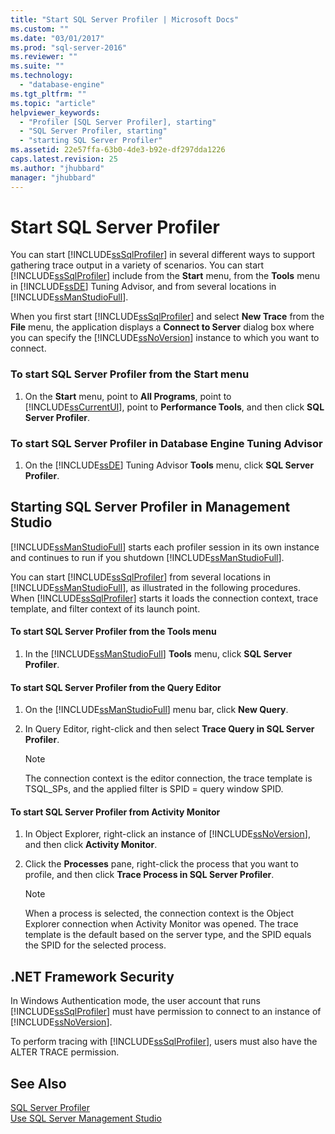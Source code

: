 ```yaml
---
title: "Start SQL Server Profiler | Microsoft Docs"
ms.custom: ""
ms.date: "03/01/2017"
ms.prod: "sql-server-2016"
ms.reviewer: ""
ms.suite: ""
ms.technology: 
  - "database-engine"
ms.tgt_pltfrm: ""
ms.topic: "article"
helpviewer_keywords: 
  - "Profiler [SQL Server Profiler], starting"
  - "SQL Server Profiler, starting"
  - "starting SQL Server Profiler"
ms.assetid: 22e57ffa-63b0-4de3-b92e-df297dda1226
caps.latest.revision: 25
ms.author: "jhubbard"
manager: "jhubbard"
---
```

# Start SQL Server Profiler
  You can start [!INCLUDE[ssSqlProfiler](../../a9retired/includes/sssqlprofiler-md.md)] in several different ways to support gathering trace output in a variety of scenarios. You can start [!INCLUDE[ssSqlProfiler](../../a9retired/includes/sssqlprofiler-md.md)] include from the **Start** menu, from the **Tools** menu in [!INCLUDE[ssDE](../../a9notintoc/includes/ssde-md.md)] Tuning Advisor, and from several locations in [!INCLUDE[ssManStudioFull](../../a9notintoc/includes/ssmanstudiofull-md.md)].  
  
 When you first start [!INCLUDE[ssSqlProfiler](../../a9retired/includes/sssqlprofiler-md.md)] and select **New Trace** from the **File** menu, the application displays a **Connect to Server** dialog box where you can specify the [!INCLUDE[ssNoVersion](../../a9notintoc/includes/ssnoversion-md.md)] instance to which you want to connect.  
  
### To start SQL Server Profiler from the Start menu  
  
1.  On the **Start** menu, point to **All Programs**, point to [!INCLUDE[ssCurrentUI](../../a9notintoc/includes/sscurrentui-md.md)], point to **Performance Tools**, and then click **SQL Server Profiler**.  
  
### To start SQL Server Profiler in Database Engine Tuning Advisor  
  
1.  On the [!INCLUDE[ssDE](../../a9notintoc/includes/ssde-md.md)] Tuning Advisor **Tools** menu, click **SQL Server Profiler**.  
  
## Starting SQL Server Profiler in Management Studio  
 [!INCLUDE[ssManStudioFull](../../a9notintoc/includes/ssmanstudiofull-md.md)] starts each profiler session in its own instance and continues to run if you shutdown [!INCLUDE[ssManStudioFull](../../a9notintoc/includes/ssmanstudiofull-md.md)].  
  
 You can start [!INCLUDE[ssSqlProfiler](../../a9retired/includes/sssqlprofiler-md.md)] from several locations in [!INCLUDE[ssManStudioFull](../../a9notintoc/includes/ssmanstudiofull-md.md)], as illustrated in the following procedures. When [!INCLUDE[ssSqlProfiler](../../a9retired/includes/sssqlprofiler-md.md)] starts it loads the connection context, trace template, and filter context of its launch point.  
  
#### To start SQL Server Profiler from the Tools menu  
  
1.  In the [!INCLUDE[ssManStudioFull](../../a9notintoc/includes/ssmanstudiofull-md.md)] **Tools** menu, click **SQL Server Profiler**.  
  
#### To start SQL Server Profiler from the Query Editor  
  
1.  On the [!INCLUDE[ssManStudioFull](../../a9notintoc/includes/ssmanstudiofull-md.md)] menu bar, click **New Query**.  
  
2.  In Query Editor, right-click and then select **Trace Query in SQL Server Profiler**.  
  
    > [!NOTE]  
    >  The connection context is the editor connection, the trace template is TSQL_SPs, and the applied filter is SPID = query window SPID.  
  
#### To start SQL Server Profiler from Activity Monitor  
  
1.  In Object Explorer, right-click an instance of [!INCLUDE[ssNoVersion](../../a9notintoc/includes/ssnoversion-md.md)], and then click **Activity Monitor**.  
  
2.  Click the **Processes** pane, right-click the process that you want to profile, and then click **Trace Process in SQL Server Profiler**.  
  
    > [!NOTE]  
    >  When a process is selected, the connection context is the Object Explorer connection when Activity Monitor was opened. The trace template is the default based on the server type, and the SPID equals the SPID for the selected process.  
  
## .NET Framework Security  
 In Windows Authentication mode, the user account that runs [!INCLUDE[ssSqlProfiler](../../a9retired/includes/sssqlprofiler-md.md)] must have permission to connect to an instance of [!INCLUDE[ssNoVersion](../../a9notintoc/includes/ssnoversion-md.md)].  
  
 To perform tracing with [!INCLUDE[ssSqlProfiler](../../a9retired/includes/sssqlprofiler-md.md)], users must also have the ALTER TRACE permission.  
  
## See Also  
 [SQL Server Profiler](../../tools/sql-server-profiler/sql-server-profiler.md)   
 [Use SQL Server Management Studio](../Topic/Use%20SQL%20Server%20Management%20Studio.md)  
  
  